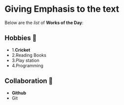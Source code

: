 # Giving Emphasis to the text

Below are the _list_ of **Works of the Day**:

## Hobbies 🌳
- 1.**Cricket**
- 2.Reading Books
- 3.Play station
- 4.Programming

## Collaboration 🥙
- **Github**
- Git

